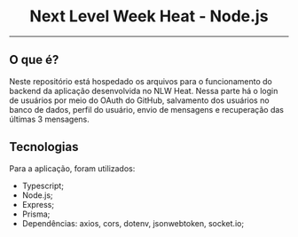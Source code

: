 <h1 align="center">Next Level Week Heat - Node.js</h1>

---

## O que é?

Neste repositório está hospedado os arquivos para o funcionamento do backend da aplicação desenvolvida no NLW Heat. Nessa parte há o login
de usuários por meio do OAuth do GitHub, salvamento dos usuários no banco de dados, perfil do usuário, envio de mensagens e recuperação das últimas 3 mensagens.

## Tecnologias

Para a aplicação, foram utilizados:

-   Typescript;
-   Node.js;
-   Express;
-   Prisma;
-   Dependências: axios, cors, dotenv, jsonwebtoken, socket<area>.io;
